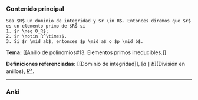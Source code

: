 ### Contenido principal

```ad-Formal
Sea $R$ un dominio de integridad y $r \in R$. Entonces diremos que $r$ es un elemento primo de $R$ si
1. $r \neq 0_R$;
2. $r \notin R^\times$.
3. Si $r \mid ab$, entonces $p \mid a$ o $p \mid b$.
```

**Tema:** [[Anillo de polinomios#13. Elementos primos irreducibles.]]

**Definiciones referenciadas:** [[Dominio de integridad]], [$a \mid b$](División en anillos), [$R^\times$](Unidad).

---
### Anki
